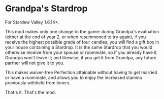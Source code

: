 # Grandpa's Stardrop

For Stardew Valley 1.6.14+.

This mod makes only one change to the game: during Grandpa's evaluation (either
at the end of year 2, or when resummoned to try again), if you receive the
highest possible grade of four candles, you will find a gift box in your house
containing a Stardrop. It is the same Stardrop that you would otherwise receive
from your spouse or roommate, so if you already have it, Grandpa won't leave
it; and likewise, if you get it from Grandpa, any future partner will not give
it to you.

This makes waiver-free Perfection attainable without having to get married or
have a roommate, and allows you to enjoy the increased stamina previously
withheld from loners.

That's it. That's the mod.
